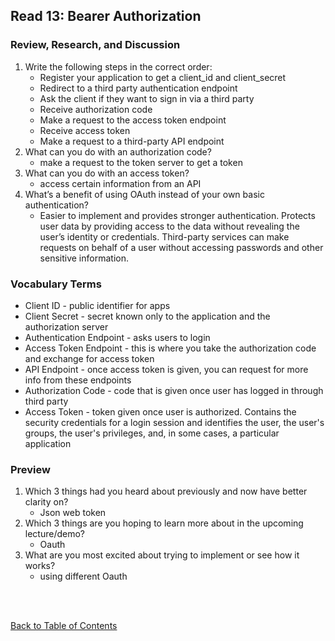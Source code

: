 ## Read 13: Bearer Authorization

### Review, Research, and Discussion

1. Write the following steps in the correct order:
   - Register your application to get a client_id and client_secret
   - Redirect to a third party authentication endpoint
   - Ask the client if they want to sign in via a third party
   - Receive authorization code
   - Make a request to the access token endpoint
   - Receive access token
   - Make a request to a third-party API endpoint
1. What can you do with an authorization code?
   - make a request to the token server to get a token
1. What can you do with an access token?
   - access certain information from an API
1. What’s a benefit of using OAuth instead of your own basic authentication?
   - Easier to implement and provides stronger authentication. Protects user data by providing access to the data without revealing the user’s identity or credentials. Third-party services can make requests on behalf of a user without accessing passwords and other sensitive information.

### Vocabulary Terms

- Client ID - public identifier for apps
- Client Secret - secret known only to the application and the authorization server
- Authentication Endpoint - asks users to login
- Access Token Endpoint - this is where you take the authorization code and exchange for access token
- API Endpoint - once access token is given, you can request for more info from these endpoints
- Authorization Code - code that is given once user has logged in through third party
- Access Token - token given once user is authorized. Contains the security credentials for a login session and identifies the user, the user's groups, the user's privileges, and, in some cases, a particular application

### Preview

1. Which 3 things had you heard about previously and now have better clarity on?
   - Json web token
1. Which 3 things are you hoping to learn more about in the upcoming lecture/demo?
   - Oauth
1. What are you most excited about trying to implement or see how it works?
   - using different Oauth

<br>
<br>

[Back to Table of Contents](../README.md)
